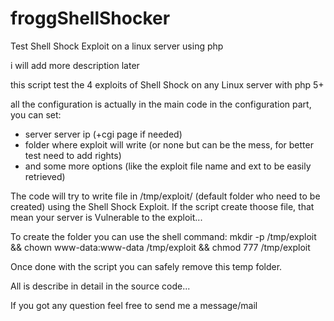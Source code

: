 froggShellShocker
=================

Test Shell Shock Exploit on a linux server using php

i will add more description later

this script test the 4 exploits of Shell Shock on any Linux server with php 5+

all the configuration is actually in the main code in the configuration part, you can set:
- server server ip (+cgi page if needed)
- folder where exploit will write (or none but can be the mess, for better test need to add rights)
- and some more options (like the exploit file name and ext to be easily retrieved)

The code will try to write file in /tmp/exploit/ (default folder who need to be created) using the Shell Shock Exploit.
If the script create thoose file, that mean your server is Vulnerable to the exploit...

To create the folder you can use the shell command: 
mkdir -p /tmp/exploit && chown www-data:www-data /tmp/exploit && chmod 777 /tmp/exploit

Once done with the script you can safely remove this temp folder.

All is describe in detail in the source code...

If you got any question feel free to send me a message/mail
